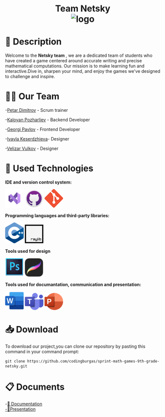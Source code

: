 <h1 align="center"><b>Team Netsky</b> <br>
  <img  src = "/Netsky/Netsky/graphics/Netskylogo.png" alt = "logo" width=300>
  </h1> 
<a name="desc"></a>
  <h1>💾 Description </h1>
  <p>Welcome to the <b>Netsky team </b>, we are a dedicated team of students who have created a game centered around accurate writing and precise mathematical computations. Our mission is to make learning fun and interactive.Dive in, sharpen your mind, and enjoy the games we've designed to challenge and inspire.
  </p>
  <h1>🧑‍🤝 Our Team </h1>
  <p>

-[Petar Dimitrov](https://github.com/PADimitrov23) - Scrum trainer <br>

-[Kaloyan Pozharliev](https://github.com/KBPozharliev23) - Backend Developer <br>

-[Georgi Pavlov](https://github.com/GZPavlov23) - Frontend Developer <br>

-[Ivayla Keserdzhieva](https://github.com/IRKeserdzhieva23)- Designer <br>

-[Velizar Vulkov](https://github.com/VTVulkov23) - Designer <br>
  </p>

  <h1>💽 Used Technologies</h1>
  <p align="left">
  <p><b>IDE and version control system:</b></p>
    <a> <img src="Netsky/Netsky/graphics/icons/visualStudioIcon.png" alt="visual studio icon" width="60"/> </a> 
    <a> <img src="Netsky/Netsky/graphics/icons/gitHubIcon.png" alt="github icon" width="60"/> </a>
    <a> <img src="Netsky/Netsky/graphics/icons/gitIcon.png" alt="git icon" width="60"/> </a>
    <p><b>Programming languages and third-party libraries:</b></p>
    <a> <img src="Netsky/Netsky/graphics/icons/cppIcon.png" alt="c++ icon" width="60"/> </a>
    <a> <img src="Netsky/Netsky/graphics/icons/rayLibIcon.png" alt="raylib icon" width="60"/> </a>
    <p><b>Tools used for design</b></p>
    <a> <img src="Netsky/Netsky/graphics/icons/photoshop_logo.png" alt="photoshop icon" width="60"/> </a>
    <a> <img src="Netsky/Netsky/graphics/icons/Procreate-Icon.png" alt="procreate icon"  height="59"/> </a>
    <p><b>Tools used for documantation, communication and presentation:</b></p>
    <a> <img src="Netsky/Netsky/graphics/icons/wordIcon.png" alt="word icon" width="60"/> </a>
    <a> <img src="Netsky/Netsky/graphics/icons/teamsIcon.png" alt="teams icon" width="60"/> </a>
    <a> <img src="Netsky/Netsky/graphics/icons/powerPointIcon.png" alt="powerpoint icon" width="60"/> </a>
  </p>
<h1>📥 Download</h1>
<p>To download our project,you can clone our repository by pasting this command in your command prompt:</p>

```
git clone https://github.com/codingburgas/sprint-math-games-9th-grade-netsky.git
```
   <h1>📋 Documents</h1>
  <p>
 -<a href ="" >📜 Documentation</h2><br>
 -<a href ="https://codingburgas-my.sharepoint.com/:p:/g/personal/padimitrov23_codingburgas_bg/EZzHOOlYcQBKsLcxv29Hj48BhYeU1_gukOtrkq0I9GNjMw?e=zUW8tl" >📄Presentation</h2>
</p>